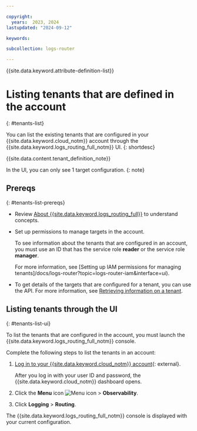```yaml
---

copyright:
  years:  2023, 2024
lastupdated: "2024-09-12"

keywords:

subcollection: logs-router

---
```


{{site.data.keyword.attribute-definition-list}}

# Listing tenants that are defined in the account
{: #tenants-list}

You can list the existing tenants that are configured in your {{site.data.keyword.cloud_notm}} account through the {{site.data.keyword.logs_routing_full_notm}} UI.
{: shortdesc}

{{site.data.content.tenant_definition_note}}

In the UI, you can only see 1 target configuration.
{: note}


## Prereqs
{: #tenants-list-prereqs}

- Review [About {{site.data.keyword.logs_routing_full}}](/docs/logs-router?topic=logs-router-about) to understand concepts.

- Set up permissions to manage targets in the account.

    To see information about the tenants that are configured in an account, you must use an ID that has the service role **reader** or the service role **manager**.

    For more information, see [Setting up IAM permissions for managing tenants]/docs/logs-router?topic=logs-router-iam&interface=ui).

- To get details of the targets that are configured for a tenant, you can use the API. For more information, see [Retrieving information on a tenant](/docs/logs-router?topic=logs-router-tenant-get).


## Listing tenants through the UI
{: #tenants-list-ui}

To list the tenants that are configured in the account, you must launch the {{site.data.keyword.logs_routing_full_notm}} console.

Complete the following steps to list the tenants in an account:

1. [Log in to your {{site.data.keyword.cloud_notm}} account](https://cloud.ibm.com/login){: external}.

	After you log in with your user ID and password, the {{site.data.keyword.cloud_notm}} dashboard opens.

2. Click the **Menu** icon ![Menu icon](../icons/icon_hamburger.svg "Menu") &gt; **Observability**.

3. Click **Logging** > **Routing**.

The {{site.data.keyword.logs_routing_full_notm}} console is displayed with your current configuration.

